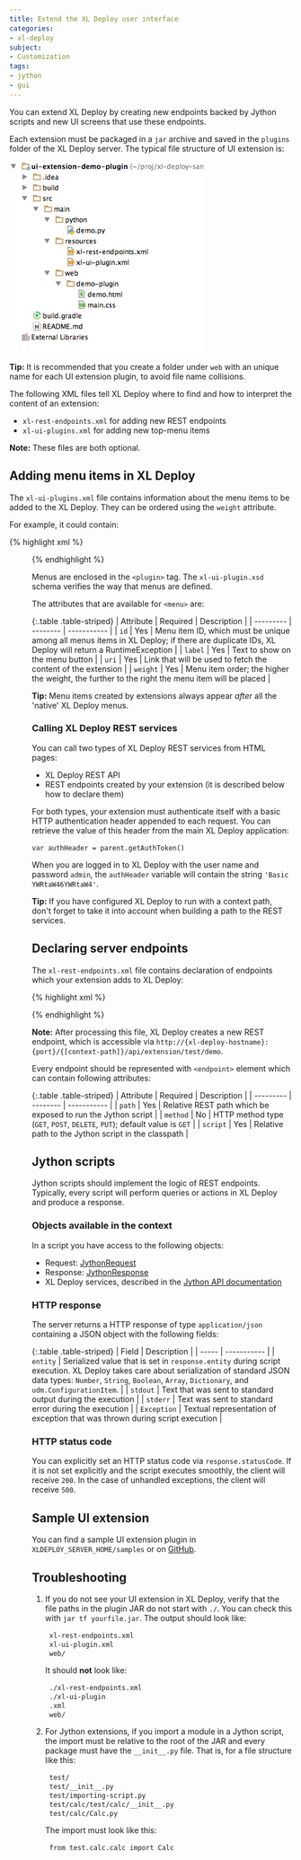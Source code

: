 ```yaml
---
title: Extend the XL Deploy user interface
categories:
- xl-deploy
subject:
- Customization
tags:
- jython
- gui
---
```


You can extend XL Deploy by creating new endpoints backed by Jython scripts and new UI screens that use these endpoints. 

Each extension must be packaged in a `jar` archive and saved in the `plugins` folder of the XL Deploy server. The typical file structure of UI extension is:

![Simple plugin structure](images/ui-extension-plugin-structure.png)

**Tip:** It is recommended that you create a folder under `web` with an unique name for each UI extension plugin, to avoid file name collisions. 

The following XML files tell XL Deploy where to find and how to interpret the content of an extension:

* `xl-rest-endpoints.xml` for adding new REST endpoints
* `xl-ui-plugins.xml` for adding new top-menu items

**Note:** These files are both optional.

## Adding menu items in XL Deploy

The `xl-ui-plugins.xml` file contains information about the menu items to be added to the XL Deploy. They can be ordered using the `weight` attribute.

For example, it could contain:

{% highlight xml %}
<plugin xmlns:xsi="http://www.w3.org/2001/XMLSchema-instance"
    xmlns="http://www.xebialabs.com/deployit/ui-plugin"
    xsi:schemaLocation="http://www.xebialabs.com/deployit/ui-plugin xl-ui-plugin.xsd">
    <menu id="test.demo" label="Demo" uri="demo.html" weight="12" />
</plugin>
{% endhighlight %}

Menus are enclosed in the `<plugin>` tag. The `xl-ui-plugin.xsd` schema verifies the way that menus are defined.

The attributes that are available for `<menu>` are:

{:.table .table-striped}
| Attribute | Required | Description |
| --------- | -------- | ----------- |
| `id` | Yes | Menu item ID, which must be unique among all menus items in XL Deploy; if there are duplicate IDs, XL Deploy will return a RuntimeException |
| `label` | Yes | Text to show on the menu button |
| `uri` | Yes | Link that will be used to fetch the content of the extension |
| `weight` | Yes | Menu item order; the higher the weight, the further to the right the menu item will be placed |

**Tip:** Menu items created by extensions always appear _after_ all the 'native' XL Deploy menus.

### Calling XL Deploy REST services

You can call two types of XL Deploy REST services from HTML pages:

* XL Deploy REST API
* REST endpoints created by your extension (it is described below how to declare them)
 
For both types, your extension must authenticate itself with a basic HTTP authentication header appended to each request. You can retrieve the value of this header from the main XL Deploy application:

    var authHeader = parent.getAuthToken()
    
When you are logged in to XL Deploy with the user name and password `admin`, the `authHeader` variable will contain the string `'Basic YWRtaW46YWRtaW4'`.

**Tip:** If you have configured XL Deploy to run with a context path, don't forget to take it into account when building a path to the REST services.

## Declaring server endpoints

The `xl-rest-endpoints.xml` file contains declaration of endpoints which your extension adds to XL Deploy:

{% highlight xml %}
<?xml version="1.0" encoding="UTF-8"?>
<endpoints xmlns:xsi="http://www.w3.org/2001/XMLSchema-instance"
           xmlns="http://www.xebialabs.com/deployit/endpoints"
           xsi:schemaLocation="http://www.xebialabs.com/deployit/endpoints endpoints.xsd">
    <endpoint path="/test/demo" method="GET" script="demo.py" />
    <!-- ... more endpoints can be declared in the same way ... -->
</endpoints>
{% endhighlight %}

**Note:** After processing this file, XL Deploy creates a new REST endpoint, which is accessible via `http://{xl-deploy-hostname}:{port}/{[context-path]}/api/extension/test/demo`.    

Every endpoint should be represented with `<endpoint>` element which can contain following attributes:

{:.table .table-striped}
| Attribute | Required | Description |
| --------- | -------- | ----------- |
| `path` | Yes | Relative REST path which be exposed to run the Jython script |
| `method` | No | HTTP method type (`GET`, `POST`, `DELETE`, `PUT`); default value is `GET` |
| `script` | Yes | Relative path to the Jython script in the classpath |

## Jython scripts

Jython scripts should implement the logic of REST endpoints. Typically, every script will perform queries or actions in XL Deploy and produce a response.

### Objects available in the context

In a script you have access to the following objects:

* Request: [JythonRequest](/jython-docs/#!/xl-deploy/5.0.x/service/com.xebialabs.xlplatform.endpoints.JythonRequest) 
* Response: [JythonResponse](/jython-docs/#!/xl-deploy/5.0.x/service/com.xebialabs.xlplatform.endpoints.JythonResponse)
* XL Deploy services, described in the [Jython API documentation](/jython-docs/#!/xl-deploy/5.0.x/)

### HTTP response

The server returns a HTTP response of type `application/json` containing a JSON object with the following fields:

{:.table .table-striped}
| Field | Description |
| ----- | ----------- |
| `entity` | Serialized value that is set in `response.entity` during script execution. XL Deploy takes care about serialization of standard JSON data types: `Number`, `String`, `Boolean`, `Array`, `Dictionary`, and `udm.ConfigurationItem`. |
| `stdout` | Text that was sent to standard output during the execution |
| `stderr` | Text was sent to standard error during the execution |
| `Exception` | Textual representation of exception that was thrown during script execution |

### HTTP status code

You can explicitly set an HTTP status code via `response.statusCode`. If it is not set explicitly and the script executes smoothly, the client will receive `200`. In the case of unhandled exceptions, the client will receive `500`.

## Sample UI extension

You can find a sample UI extension plugin in `XLDEPLOY_SERVER_HOME/samples` or on [GitHub](https://github.com/xebialabs/xl-deploy-samples/tree/master/ui-extension-demo-plugin).

## Troubleshooting

1. If you do not see your UI extension in XL Deploy, verify that the file paths in the plugin JAR do not start with `./`. You can check this with `jar tf yourfile.jar`. The output should look like:

        xl-rest-endpoints.xml
        xl-ui-plugin.xml
        web/
    
    It should <b>not</b> look like:
    
        ./xl-rest-endpoints.xml
        ./xl-ui-plugin
        .xml
        web/

2. For Jython extensions, if you import a module in a Jython script, the import must be relative to the root of the JAR and every package must have the `__init__.py` file. That is, for a file structure like this:

        test/
        test/__init__.py
        test/importing-script.py
        test/calc/test/calc/__init__.py
        test/calc/Calc.py
    
    The import must look like this:
    
        from test.calc.calc import Calc
